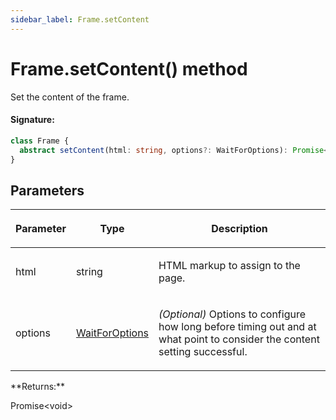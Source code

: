 ```yaml
---
sidebar_label: Frame.setContent
---
```


# Frame.setContent() method

Set the content of the frame.

#### Signature:

```typescript
class Frame {
  abstract setContent(html: string, options?: WaitForOptions): Promise<void>;
}
```

## Parameters

<table><thead><tr><th>

Parameter

</th><th>

Type

</th><th>

Description

</th></tr></thead>
<tbody><tr><td>

html

</td><td>

string

</td><td>

HTML markup to assign to the page.

</td></tr>
<tr><td>

options

</td><td>

[WaitForOptions](./puppeteer.waitforoptions.md)

</td><td>

_(Optional)_ Options to configure how long before timing out and at what point to consider the content setting successful.

</td></tr>
</tbody></table>
**Returns:**

Promise&lt;void&gt;
